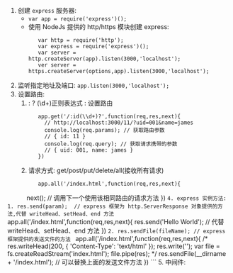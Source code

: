 1. 创建 `express` 服务器: 
    *  `var app = require('express')();`
    *  使用 NodeJs 提供的 http/https 模块创建 express:
       ```
          var http = require('http');
          var express = require('express')();
          var server = http.createServer(app).listen(3000,'localhost');
          ver server = https.createServer(options,app).listen(3000,'localhost');
       ```
2. 监听指定地址及端口: `app.listen(3000,'localhost');`
3. 设置路由:
    1. :  ?  (\\d+)正则表达式 : 设置路由
       ```
          app.get('/:id(\\d+)?',function(req,res,next){
            // http://localhost:3000/11/?uid=001&name=james
            console.log(req.params); // 获取路由参数
            // { id: 11 }
            console.log(req.query); // 获取请求携带的参数
            // { uid: 001, name: james }
          })
       ```
    2. 请求方式: get/post/put/delete/all(接收所有请求)
       ```
          app.all('/index.html',function(req,res,next){
            next(); // 调用下一个使用该相同路由的请求方法
          })
       ```
4. express 实例方法:
    1. res.send(param);  // express 框架为 http.ServerResponse 对象提供的方法,代替 writeHead、setHead、end 方法
       ```
          app.all('/index.html',function(req,res,next){
            res.send('Hello World');  // 代替 writeHead、setHead、end 方法
          })
       ```
    2. res.sendFile(fileName); // express 框架提供的发送文件的方法 
       ```
          app.all('/index.html',function(req,res,next){
            /* res.writeHead(200, {
                  'Content-Type': 'text/html'
              });
              res.write('<head><meta charset=utf-8><title>使用post请求发送数据</title></head>');
              var file = fs.createReadStream('index.html');
              file.pipe(res); */
            res.sendFile(__dirname + '/index.html'); // 可以替换上面的发送文件方法
          })
       ```
5. 中间件:
